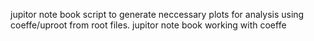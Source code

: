 jupitor note book  script to generate neccessary plots for analysis using coeffe/uproot from root files.
jupitor note book working with coeffe
